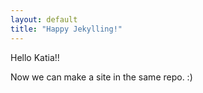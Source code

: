 ```yaml
---
layout: default
title: "Happy Jekylling!"
---
```


Hello Katia!!

Now we can make a site in the same repo. :)
